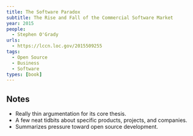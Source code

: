```yaml
---
title: The Software Paradox
subtitle: The Rise and Fall of the Commercial Software Market
year: 2015
people:
  - Stephen O'Grady
urls:
  - https://lccn.loc.gov/2015509255
tags:
  - Open Source
  - Business
  - Software
types: [book]
---
```


## Notes
- Really thin argumentation for its core thesis.
- A few neat tidbits about specific products, projects, and companies.
- Summarizes pressure toward open source development.
